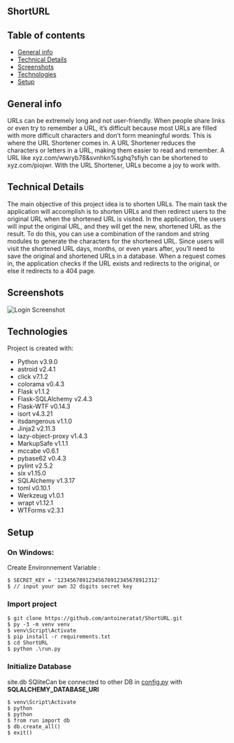 ## ShortURL

## Table of contents

-   [General info](#general-info)
-   [Technical Details](#technical-details)
-   [Screenshots](#screenshots)
-   [Technologies](#technologies)
-   [Setup](#setup)

## General info

URLs can be extremely long and not user-friendly. When people share links or even try to remember a URL, it’s difficult because most URLs are filled with more difficult characters and don’t form meaningful words. This is where the URL Shortener comes in. A URL Shortener reduces the characters or letters in a URL, making them easier to read and remember. A URL like xyz.com/wwryb78&svnhkn%sghq?sfiyh can be shortened to xyz.com/piojwr. With the URL Shortener, URLs become a joy to work with.

## Technical Details

The main objective of this project idea is to shorten URLs. The main task the application will accomplish is to shorten URLs and then redirect users to the original URL when the shortened URL is visited. In the application, the users will input the original URL, and they will get the new, shortened URL as the result. To do this, you can use a combination of the random and string modules to generate the characters for the shortened URL. Since users will visit the shortened URL days, months, or even years after, you’ll need to save the original and shortened URLs in a database. When a request comes in, the application checks if the URL exists and redirects to the original, or else it redirects to a 404 page.

## Screenshots

![Login Screenshot](https://github.com/antoineratat/github_docs/blob/main/shorturl/s1.PNG?raw=true)

## Technologies

Project is created with:

-   Python v3.9.0
-   astroid v2.4.1
-   click v7.1.2
-   colorama v0.4.3
-   Flask v1.1.2
-   Flask-SQLAlchemy v2.4.3
-   Flask-WTF v0.14.3
-   isort v4.3.21
-   itsdangerous v1.1.0
-   Jinja2 v2.11.3
-   lazy-object-proxy v1.4.3
-   MarkupSafe v1.1.1
-   mccabe v0.6.1
-   pybase62 v0.4.3
-   pylint v2.5.2
-   six v1.15.0
-   SQLAlchemy v1.3.17
-   toml v0.10.1
-   Werkzeug v1.0.1
-   wrapt v1.12.1
-   WTForms v2.3.1

## Setup

### On Windows:

Create Environnement Variable :

```
$ SECRET_KEY = '12345678912345678912345678912312'
$ // input your own 32 digits secret key
```

### Import project

```
$ git clone https://github.com/antoineratat/ShortURL.git
$ py -3 -m venv venv
$ venv\Script\Activate
$ pip install -r requirements.txt
$ cd ShortURL
$ python .\run.py
```

### Initialize Database

site.db SQliteCan be connected to other DB in [config.py](config.py) with **SQLALCHEMY_DATABASE_URI**

```
$ venv\Script\Activate
$ python
$ python
$ from run import db
$ db.create_all()
$ exit()
```
